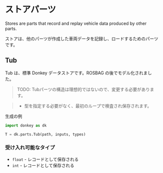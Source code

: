 # ストアパーツ

Stores are parts that record and replay vehicle data produced by other parts.

ストアは、他のパーツが作成した車両データを記録し、ロードするためのパーツです。

## Tub

Tub は、標準 Donkey データストアです。ROSBAG の後でモデル化されました。


> TODO: Tubパーツの構造は理想的ではないので、変更する必要があります。

> * 型を指定する必要がなく、最初のループで検査され保存されます。

生成の例
```python
import donkey as dk

T = dk.parts.Tub(path, inputs, types)

```

### 受け入れ可能なタイプ
* `float` - レコードとして保存される
* `int` - レコードとして保存される

